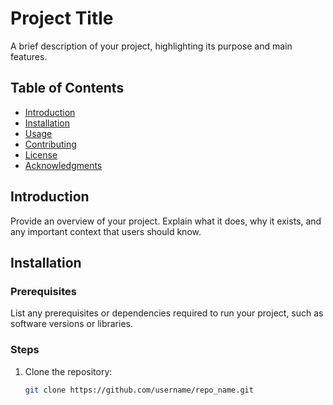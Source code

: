 # Project Title

A brief description of your project, highlighting its purpose and main features.

## Table of Contents

- [Introduction](#introduction)
- [Installation](#installation)
- [Usage](#usage)
- [Contributing](#contributing)
- [License](#license)
- [Acknowledgments](#acknowledgments)

## Introduction

Provide an overview of your project. Explain what it does, why it exists, and any important context that users should know.

## Installation

### Prerequisites

List any prerequisites or dependencies required to run your project, such as software versions or libraries.

### Steps

1. Clone the repository:
   ```bash
   git clone https://github.com/username/repo_name.git